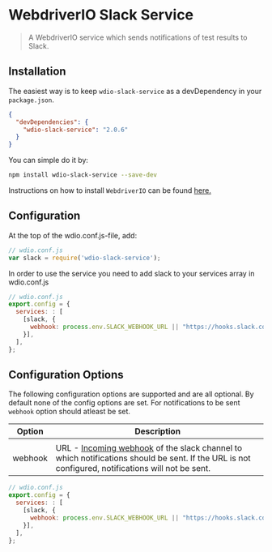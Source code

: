 # WebdriverIO Slack Service

> A WebdriverIO service which sends notifications of test results to Slack.

## Installation

The easiest way is to keep `wdio-slack-service` as a devDependency in your `package.json`.

```json
{
  "devDependencies": {
    "wdio-slack-service": "2.0.6"
  }
}
```

You can simple do it by:

```bash
npm install wdio-slack-service --save-dev
```

Instructions on how to install `WebdriverIO` can be found [here.](https://webdriver.io/docs/gettingstarted.html)

## Configuration
At the top of the wdio.conf.js-file, add:
 
```js
// wdio.conf.js
var slack = require('wdio-slack-service');
```

In order to use the service you need to add slack to your services array in wdio.conf.js

```js
// wdio.conf.js
export.config = {
  services: : [
    [slack, {
      webhook: process.env.SLACK_WEBHOOK_URL || "https://hooks.slack.com/........",       
    }],
  ],
};
```

## Configuration Options

The following configuration options are supported and are all optional. By default none of the config options are set.
For notifications to be sent `webhook` option should atleast be set.

| Option  | Description                                                                                                                                                                                 |
| ------- | ------------------------------------------------------------------------------------------------------------------------------------------------------------------------------------------- |
|         |
| webhook | URL - [Incoming webhook](https://api.slack.com/incoming-webhooks) of the slack channel to which notifications should be sent. If the URL is not configured, notifications will not be sent. |

```js
// wdio.conf.js
export.config = {
  services: : [
    [slack, {
      webhook: process.env.SLACK_WEBHOOK_URL || "https://hooks.slack.com/........",       
    }],
  ],
};
```
